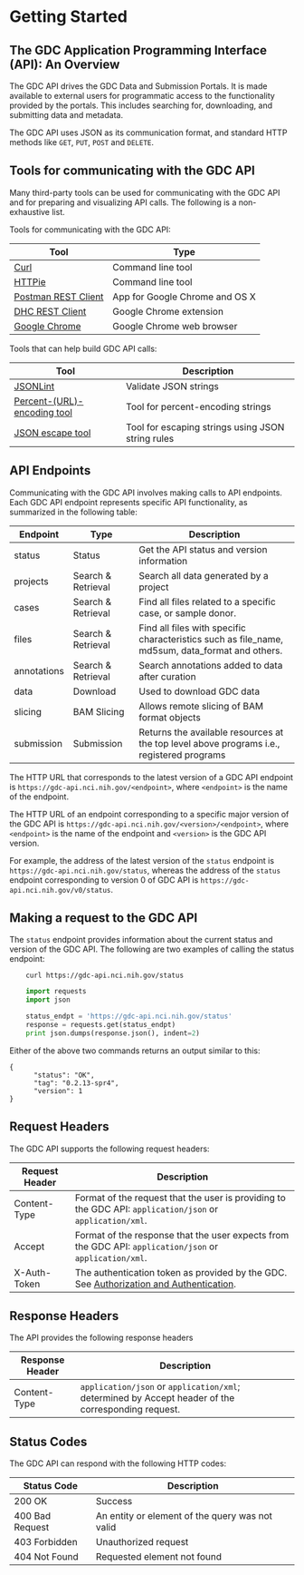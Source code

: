 # Getting Started

## The GDC Application Programming Interface (API): An Overview
The GDC API drives the GDC Data and Submission Portals. It is made available to external users for programmatic access to the functionality provided by the portals. This includes searching for, downloading, and submitting data and metadata.

The GDC API uses JSON as its communication format, and standard HTTP methods like `GET`, `PUT`, `POST` and `DELETE`.

## Tools for communicating with the GDC API

Many third-party tools can be used for communicating with the GDC API and for preparing and visualizing API calls. The following is a non-exhaustive list.

Tools for communicating with the GDC API:

| Tool        | Type     |
| ------------- |-------------|
| [Curl](http://curl.haxx.se/docs/manpage.html) 		| Command line tool |
| [HTTPie](http://httpie.org) 	| Command line tool |
| [Postman REST Client](http://www.getpostman.com/) 														| App for Google Chrome and OS X |
| [DHC REST Client](http://restlet.com/products/dhc/)           | Google Chrome extension |
| [Google Chrome](http://www.google.com/chrome/) 	  | Google Chrome web browser |

Tools that can help build GDC API calls:

| Tool        | Description     |
| ------------- |-------------|
| [JSONLint](http://jsonlint.com/)| Validate JSON strings |
| [Percent-(URL)-encoding tool](http://text-rescue.com/string-escape/percent-url-encoding-tool.html)| Tool for percent-encoding strings |
| [JSON escape tool](http://text-rescue.com/string-escape/json-escape-tool.html)| Tool for escaping strings using JSON string rules |


## API Endpoints

Communicating with the GDC API involves making calls to API endpoints. Each GDC API endpoint represents specific API functionality, as summarized in the following table:

| Endpoint | Type | Description |
| --- | --- | --- |
| status | Status | Get the API status and version information |
| projects | Search & Retrieval | Search all data generated by a project |
| cases | Search & Retrieval | Find all files related to a specific case, or sample donor. |
| files | Search & Retrieval | Find all files with specific characteristics such as file_name, md5sum, data_format and others. |
| annotations | Search & Retrieval | Search annotations added to data after curation |
| data | Download | Used to download GDC data |
| slicing | BAM Slicing | Allows remote slicing of BAM format objects |
| submission | Submission | Returns the available resources at the top level above programs i.e., registered programs |

The HTTP URL that corresponds to the latest version of a GDC API endpoint is `https://gdc-api.nci.nih.gov/<endpoint>`, where `<endpoint>` is the name of the endpoint.

The HTTP URL of an endpoint corresponding to a specific major version of the GDC API is `https://gdc-api.nci.nih.gov/<version>/<endpoint>`, where `<endpoint>` is the name of the endpoint and `<version>` is the GDC API version.

For example, the address of the latest version of the `status` endpoint is `https://gdc-api.nci.nih.gov/status`, whereas the address of the `status` endpoint corresponding to version 0 of GDC API is `https://gdc-api.nci.nih.gov/v0/status`.



## Making a request to the GDC API

The `status` endpoint provides information about the current status and version of the GDC API. The following are two examples of calling the status endpoint:


``` shell
    curl https://gdc-api.nci.nih.gov/status
```

``` python
	import requests
	import json

	status_endpt = 'https://gdc-api.nci.nih.gov/status'
	response = requests.get(status_endpt)
	print json.dumps(response.json(), indent=2)
```

Either of the above two commands returns an output similar to this:

	{
	      "status": "OK",
	      "tag": "0.2.13-spr4",
	      "version": 1
	}


## Request Headers
The GDC API supports the following request headers:

| Request Header | Description |
| --- | --- |
| Content-Type | Format of the request that the user is providing to the GDC API: `application/json` or `application/xml`. |
| Accept | Format of the response that the user expects from the GDC API: `application/json` or `application/xml`. |
| X-Auth-Token | The authentication token as provided by the GDC. See [Authorization and Authentication](Authentication_and_Authorization.md). |


## Response Headers
The API provides the following response headers

| Response Header | Description |
| --- | --- |
| Content-Type | `application/json` or `application/xml`; determined by Accept header of the corresponding request. |


## Status Codes
The GDC API can respond with the following HTTP codes:

| Status Code | Description |
| --- | --- |
| 200 OK | Success |
| 400 Bad Request | An entity or element of the query was not valid |
| 403 Forbidden | Unauthorized request |
| 404 Not Found | Requested element not found |
